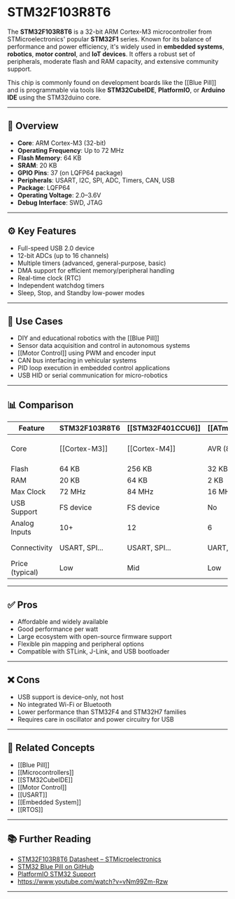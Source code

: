 # STM32F103R8T6

The **STM32F103R8T6** is a 32-bit ARM Cortex-M3 microcontroller from STMicroelectronics' popular **STM32F1** series. Known for its balance of performance and power efficiency, it's widely used in **embedded systems**, **robotics**, **motor control**, and **IoT devices**. It offers a robust set of peripherals, moderate flash and RAM capacity, and extensive community support.

This chip is commonly found on development boards like the [[Blue Pill]] and is programmable via tools like **STM32CubeIDE**, **PlatformIO**, or **Arduino IDE** using the STM32duino core.

---

## 🧠 Overview

- **Core**: ARM Cortex-M3 (32-bit)  
- **Operating Frequency**: Up to 72 MHz  
- **Flash Memory**: 64 KB  
- **SRAM**: 20 KB  
- **GPIO Pins**: 37 (on LQFP64 package)  
- **Peripherals**: USART, I2C, SPI, ADC, Timers, CAN, USB  
- **Package**: LQFP64  
- **Operating Voltage**: 2.0–3.6V  
- **Debug Interface**: SWD, JTAG

---

## ⚙️ Key Features

- Full-speed USB 2.0 device  
- 12-bit ADCs (up to 16 channels)  
- Multiple timers (advanced, general-purpose, basic)  
- DMA support for efficient memory/peripheral handling  
- Real-time clock (RTC)  
- Independent watchdog timers  
- Sleep, Stop, and Standby low-power modes

---

## 🧪 Use Cases

- DIY and educational robotics with the [[Blue Pill]]  
- Sensor data acquisition and control in autonomous systems  
- [[Motor Control]] using PWM and encoder input  
- CAN bus interfacing in vehicular systems  
- PID loop execution in embedded control applications  
- USB HID or serial communication for micro-robotics

---

## 📊 Comparison

| Feature                | STM32F103R8T6 | [[STM32F401CCU6]] | [[ATmega328P]]      | [[ESP32]]             |
|------------------------|---------------|----------------|------------------|--------------------|
| Core                   | [[Cortex-M3]]     | [[Cortex-M4]]      | AVR (8-bit)      | Xtensa dual-core   |
| Flash                  | 64 KB         | 256 KB         | 32 KB            | 448 KB             |
| RAM                    | 20 KB         | 64 KB          | 2 KB             | 520 KB             |
| Max Clock              | 72 MHz        | 84 MHz         | 16 MHz           | 240 MHz            |
| USB Support            | FS device     | FS device      | No               | FS OTG             |
| Analog Inputs          | 10+           | 12             | 6                | 18                 |
| Connectivity           | USART, SPI... | USART, SPI...  | UART, SPI, I2C   | Wi-Fi, BT, SPI...  |
| Price (typical)        | Low           | Mid            | Low              | Mid                |

---

## ✅ Pros

- Affordable and widely available  
- Good performance per watt  
- Large ecosystem with open-source firmware support  
- Flexible pin mapping and peripheral options  
- Compatible with STLink, J-Link, and USB bootloader

---

## ❌ Cons

- USB support is device-only, not host  
- No integrated Wi-Fi or Bluetooth  
- Lower performance than STM32F4 and STM32H7 families  
- Requires care in oscillator and power circuitry for USB

---

## 🔗 Related Concepts

- [[Blue Pill]]  
- [[Microcontrollers]]  
- [[STM32CubeIDE]]  
- [[Motor Control]]  
- [[USART]]  
- [[Embedded System]]  
- [[RTOS]]

---

## 📚 Further Reading

- [STM32F103R8T6 Datasheet – STMicroelectronics](https://www.st.com/en/microcontrollers-microprocessors/stm32f103r8.html)  
- [STM32 Blue Pill on GitHub](https://github.com/rogerclarkmelbourne/Arduino_STM32)  
- [PlatformIO STM32 Support](https://docs.platformio.org/en/latest/boards/ststm32/bluepill_f103c8.html)
- https://www.youtube.com/watch?v=vNm99Zm-Rzw

---
